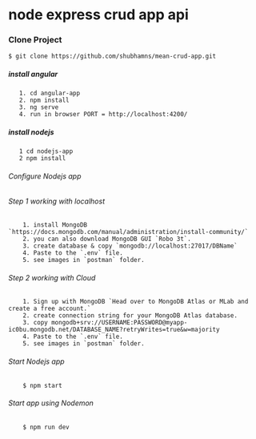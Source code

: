 # node express crud app api

### Clone Project
    $ git clone https://github.com/shubhamns/mean-crud-app.git

##### install angular
       1. cd angular-app
       2. npm install
       3. ng serve
       4. run in browser PORT = http://localhost:4200/
       
##### install nodejs
       1 cd nodejs-app
       2 npm install
###### Configure Nodejs app
###### Step 1 working with localhost
        1. install MongoDB `https://docs.mongodb.com/manual/administration/install-community/`
        2. you can also download MongoDB GUI `Robo 3t`.
        3. create database & copy `mongodb://localhost:27017/DBName`
        4. Paste to the `.env` file.
        5. see images in `postman` folder.
###### Step 2 working with Cloud
        1. Sign up with MongoDB `Head over to MongoDB Atlas or MLab and create a free account.`
        2. create connection string for your MongoDB Atlas database.
        3. copy mongodb+srv://USERNAME:PASSWORD@myapp-ic0bu.mongodb.net/DATABASE_NAME?retryWrites=true&w=majority
        4. Paste to the `.env` file.
        5. see images in `postman` folder.
###### Start Nodejs app
        $ npm start
###### Start app using Nodemon
        $ npm run dev
